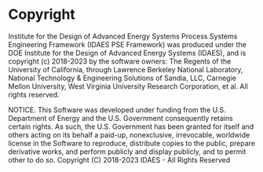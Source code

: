 Copyright
=========

Institute for the Design of Advanced Energy Systems Process Systems Engineering
Framework (IDAES PSE Framework) was produced under the DOE Institute for the
Design of Advanced Energy Systems (IDAES), and is copyright (c) 2018-2023 by the
software owners: The Regents of the University of California, through Lawrence
Berkeley National Laboratory,  National Technology & Engineering Solutions of
Sandia, LLC, Carnegie Mellon University, West Virginia University Research
Corporation, et al.  All rights reserved.

NOTICE.  This Software was developed under funding from the U.S. Department of
Energy and the U.S. Government consequently retains certain rights. As such, the
U.S. Government has been granted for itself and others acting on its behalf a
paid-up, nonexclusive, irrevocable, worldwide license in the Software to
reproduce, distribute copies to the public, prepare derivative works, and
perform publicly and display publicly, and to permit other to do so. Copyright
(C) 2018-2023 IDAES - All Rights Reserved